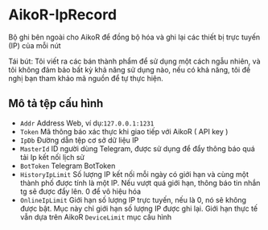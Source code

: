 # AikoR-IpRecord
Bộ ghi bên ngoài cho AikoR để đồng bộ hóa và ghi lại các thiết bị trực tuyến (IP) của mỗi nút

Tái bút: Tôi viết ra các bán thành phẩm để sử dụng một cách ngẫu nhiên, và tôi không đảm bảo bất kỳ khả năng sử dụng nào, nếu có khả năng, tôi đề nghị bạn tham khảo mã nguồn để tự thực hiện.
## Mô tả tệp cấu hình
- `Addr` Address Web, ví dụ:`127.0.0.1:1231`
- `Token` Mã thông báo xác thực khi giao tiếp với AikoR ( API key )
- `IpDb` Đường dẫn tệp cơ sở dữ liệu IP
- `MasterId` ID người dùng Telegram, được sử dụng để đẩy thông báo quá tải Ip kết nối lịch sử
- `BotToken` Telegram BotToken
- `HistoryIpLimit` Số lượng IP kết nối mỗi ngày có giới hạn và cùng một thành phố được tính là một IP. Nếu vượt quá giới hạn, thông báo tin nhắn tg sẽ được đẩy lên. 0 để vô hiệu hóa
- `OnlineIpLimit` Giới hạn số lượng IP trực tuyến, nếu là 0, nó sẽ không được bật. Mục này chỉ giới hạn số lượng IP được ghi lại. Giới hạn thực tế vẫn dựa trên AikoR `DeviceLimit` mục cấu hình
